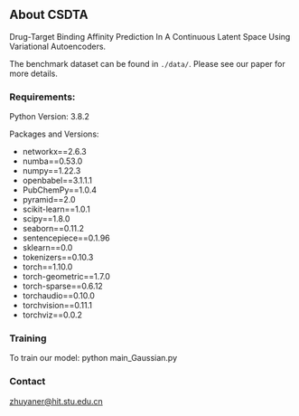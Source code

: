## About CSDTA
Drug-Target Binding Affinity Prediction In A Continuous Latent Space Using Variational Autoencoders.

The benchmark dataset can be found in `./data/`. Please see our paper for more details.

### Requirements:
  Python Version: 3.8.2
  
  Packages and Versions:
  - networkx==2.6.3
  - numba==0.53.0
  - numpy==1.22.3
  - openbabel==3.1.1.1
  - PubChemPy==1.0.4
  - pyramid==2.0
  - scikit-learn==1.0.1
  - scipy==1.8.0
  - seaborn==0.11.2
  - sentencepiece==0.1.96
  - sklearn==0.0
  - tokenizers==0.10.3
  - torch==1.10.0
  - torch-geometric==1.7.0
  - torch-sparse==0.6.12
  - torchaudio==0.10.0
  - torchvision==0.11.1
  - torchviz==0.0.2

### Training
To train our model:
python main_Gaussian.py
### Contact
zhuyaner@hit.stu.edu.cn
